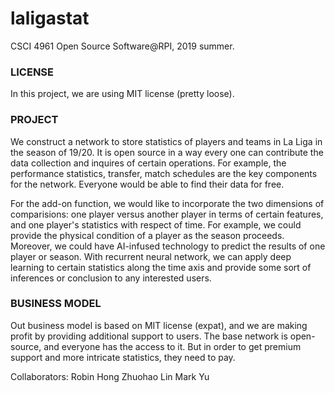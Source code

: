 # laligastat
CSCI 4961 Open Source Software@RPI, 2019 summer.

### LICENSE

In this project, we are using MIT license (pretty loose).


### PROJECT

We construct a network to store statistics of players and teams in La Liga in the season of 19/20. It is open source in a way every one can contribute the data collection and inquires of certain operations. For example, the performance statistics, transfer, match schedules are the key components for the network. Everyone would be able to find their data for free.

For the add-on function, we would like to incorporate the two dimensions of comparisions: one player versus another player in terms of certain features, and one player's statistics with respect of time. For example, we could provide the physical condition of a player as the season proceeds. Moreover, we could have AI-infused technology to predict the results of one player or season. With recurrent neural network, we can apply deep learning to certain statistics along the time axis and provide some sort of inferences or conclusion to any interested users.


### BUSINESS MODEL

Out business model is based on MIT license (expat), and we are making profit by providing additional support to users. The base network is open-source, and everyone has the access to it. But in order to get premium support and more intricate statistics, they need to pay.

Collaborators:
Robin Hong
Zhuohao Lin
Mark Yu
